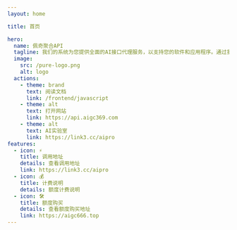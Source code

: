 ```yaml
---
layout: home

title: 首页

hero:
  name: 佩奇聚合API
  tagline: 我们的系统为您提供全面的AI接口代理服务，以支持您的软件和应用程序。通过我们的系统，您可以轻松生成令牌并充值，以便在您的项目中无缝集成AI的强大功能。
  image:
    src: /pure-logo.png
    alt: logo
  actions:
    - theme: brand
      text: 阅读文档
      link: /frontend/javascript
    - theme: alt
      text: 打开网站
      link: https://api.aigc369.com
    - theme: alt
      text: AI实验室
      link: https://link3.cc/aipro
features:
  - icon: ⚡️
    title: 调用地址
    details: 查看调用地址
    link: https://link3.cc/aipro
  - icon: 💰
    title: 计费说明
    details: 额度计费说明
  - icon: 🛠️
    title: 额度购买
    details: 查看额度购买地址
    link: https://aigc666.top
---
```

